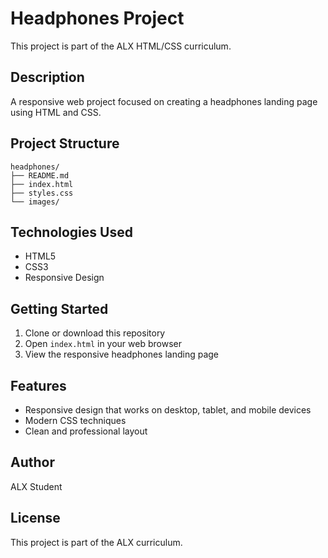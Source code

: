 # Headphones Project

This project is part of the ALX HTML/CSS curriculum.

## Description

A responsive web project focused on creating a headphones landing page using HTML and CSS.

## Project Structure

```
headphones/
├── README.md
├── index.html
├── styles.css
└── images/
```

## Technologies Used

- HTML5
- CSS3
- Responsive Design

## Getting Started

1. Clone or download this repository
2. Open `index.html` in your web browser
3. View the responsive headphones landing page

## Features

- Responsive design that works on desktop, tablet, and mobile devices
- Modern CSS techniques
- Clean and professional layout

## Author

ALX Student

## License

This project is part of the ALX curriculum.
